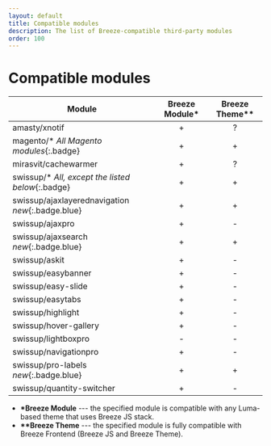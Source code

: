 ```yaml
---
layout: default
title: Compatible modules
description: The list of Breeze-compatible third-party modules
order: 100
---
```


# Compatible modules

Module                        | Breeze Module*  | Breeze Theme**
------------------------------|:---------------:|:------------:
amasty/xnotif                 | +               | ?
magento/\* *All Magento modules*{:.badge} | +   | +
mirasvit/cachewarmer          | +               | ?
swissup/\* *All, except the listed below*{:.badge} | +     | +
swissup/ajaxlayerednavigation *new*{:.badge.blue}  | +     | +
swissup/ajaxpro               | +               | -
swissup/ajaxsearch *new*{:.badge.blue}  | +     | +
swissup/askit                 | +               | -
swissup/easybanner            | +               | -
swissup/easy-slide            | +               | -
swissup/easytabs              | +               | -
swissup/highlight             | +               | -
swissup/hover-gallery         | +               | -
swissup/lightboxpro           | -               | -
swissup/navigationpro         | +               | -
swissup/pro-labels *new*{:.badge.blue}  | +     | +
swissup/quantity-switcher     | +               | -

 -  **\*Breeze Module** --- the specified module is compatible with any
    Luma-based theme that uses Breeze JS stack.
 -  **\*\*Breeze Theme** --- the specified module is fully compatible with
    Breeze Frontend (Breeze JS and Breeze Theme).
